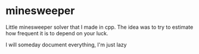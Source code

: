 # minesweeper
Little minesweeper solver that I made in cpp. The idea was to try to estimate how frequent it is to depend on your luck.

I will someday document everything, I'm just lazy

